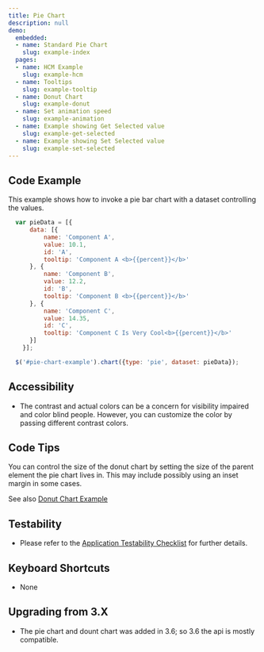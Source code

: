 ```yaml
---
title: Pie Chart
description: null
demo:
  embedded:
  - name: Standard Pie Chart
    slug: example-index
  pages:
  - name: HCM Example
    slug: example-hcm
  - name: Tooltips
    slug: example-tooltip
  - name: Donut Chart
    slug: example-donut
  - name: Set animation speed
    slug: example-animation
  - name: Example showing Get Selected value
    slug: example-get-selected
  - name: Example showing Set Selected value
    slug: example-set-selected
---
```


## Code Example

This example shows how to invoke a pie bar chart with a dataset controlling the values.

```javascript
  var pieData = [{
      data: [{
          name: 'Component A',
          value: 10.1,
          id: 'A',
          tooltip: 'Component A <b>{{percent}}</b>'
      }, {
          name: 'Component B',
          value: 12.2,
          id: 'B',
          tooltip: 'Component B <b>{{percent}}</b>'
      }, {
          name: 'Component C',
          value: 14.35,
          id: 'C',
          tooltip: 'Component C Is Very Cool<b>{{percent}}</b>'
      }]
    }];

  $('#pie-chart-example').chart({type: 'pie', dataset: pieData});

```

## Accessibility

- The contrast and actual colors can be a concern for visibility impaired and color blind people. However, you can customize the color by passing different contrast colors.

## Code Tips

You can control the size of the donut chart by setting the size of the parent element the pie chart lives in.
This may include possibly using an inset margin in some cases.

See also <a href="https://design.infor.com/code/ids-enterprise/latest/demo/donut/example-index?font=source-sans" target="_blank">Donut Chart Example</a>

## Testability

- Please refer to the [Application Testability Checklist](https://design.infor.com/resources/application-testability-checklist) for further details.

## Keyboard Shortcuts

- None

## Upgrading from 3.X

- The pie chart and dount chart was added in 3.6; so 3.6 the api is mostly compatible.
